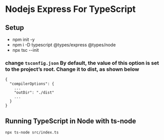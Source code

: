 # Nodejs Express For TypeScript

## Setup

- npm init -y
- npm i -D typescript @types/express @types/node
- npx tsc --init

### change `tsconfig.json` By default, the value of this option is set to the project’s root. Change it to dist, as shown below
```
{
  "compilerOptions": {
    ...
    "outDir": "./dist"
    ...
  }
}
```

## Running TypeScript in Node with ts-node
```sh
npx ts-node src/index.ts
```